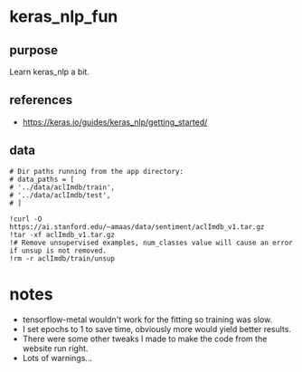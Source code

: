 # keras_nlp_fun

## purpose
Learn keras_nlp a bit. 

## references
* https://keras.io/guides/keras_nlp/getting_started/

## data
    # Dir paths running from the app directory:
    # data_paths = [
    # '../data/aclImdb/train',
    # '../data/aclImdb/test',
    # ]

    !curl -O https://ai.stanford.edu/~amaas/data/sentiment/aclImdb_v1.tar.gz
    !tar -xf aclImdb_v1.tar.gz
    !# Remove unsupervised examples, num_classes value will cause an error if unsup is not removed.
    !rm -r aclImdb/train/unsup

# notes
- tensorflow-metal wouldn't work for the fitting so training was slow.
- I set epochs to 1 to save time, obviously more would yield better results.
- There were some other tweaks I made to make the code from the website run right.
- Lots of warnings...